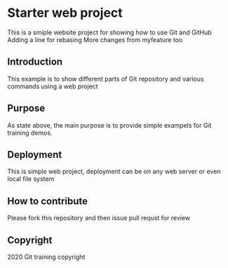 # Starter web project
This is a smiple website project for showing how to use Git and GitHub
Adding a line for rebasing
More changes from myfeature too
## Introduction
This example is to show different parts of Git repository and various commands using a web project
## Purpose
As state above, the main purpose is to provide simple exampels for Git training demos.
## Deployment
This is simple web project, deployment can be on any web server or even local file system 
## How to contribute
Please fork this repository and then issue pull requst for review
## Copyright
2020 Git training copyright 
